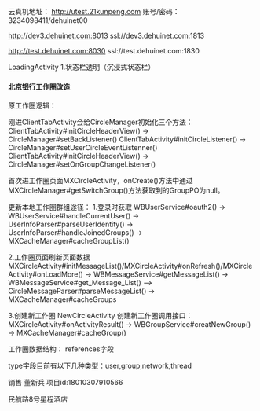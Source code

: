 云真机地址：
http://utest.21kunpeng.com
账号/密码：3234098411/dehuinet00

<string name="client_conf_http_host">http://dev3.dehuinet.com:8013</string>
<string name="client_conf_push_host">ssl://dev3.dehuinet.com:1813</string>

<string name="client_conf_http_host">http://test.dehuinet.com:8030</string>
<string name="client_conf_push_host">ssl://test.dehuinet.com:1830</string>


LoadingActivity
1.状态栏透明（沉浸式状态栏）


#### 北京银行工作圈改造

原工作圈逻辑：

刚进ClientTabActivity会给CircleManager初始化三个方法：
ClientTabActivity#initCircleHeaderView() -> CircleManager#setBackListener()
ClientTabActivity#initCircleListener() -> CircleManager#setUserCircleEventListenner()
ClientTabActivity#initCircleHeaderView() -> CircleManager#setOnGroupChangeListener()

首次进工作圈页面MXCircleActivity，onCreate()方法中通过MXCircleManager#getSwitchGroup()方法获取到的GroupPO为null。

更新本地工作圈群组途径：
1.登录时获取
WBUserService#oauth2() -> WBUserService#handleCurrentUser() -> UserInfoParser#parseUserIdentity() -> UserInfoParser#handleJoinedGroups() -> 
MXCacheManager#cacheGroupList()

2.工作圈页面刷新页面数据
MXCircleActivity#initMessageList()/MXCircleActivity#onRefresh()/MXCircleActivity#onLoadMore() -> WBMessageService#getMessageList() -> 
WBMessageService#get_Message_List() --> CircleMessageParser#parseMessageList()
-> MXCacheManager#cacheGroups

3.创建新工作圈
NewCircleActivity
创建新工作圈调用接口：MXCircleActivity#onActivityResult() -> 
WBGroupService#creatNewGroup() -> MXCacheManager#cacheGroup()

工作圈数据结构：
references字段

type字段目前有以下几种类型：user,group,network,thread

销售 董新兵
项目id:18010307910566

民航路8号星程酒店